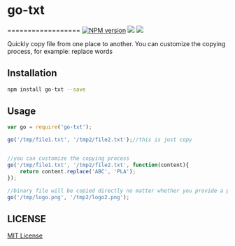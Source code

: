 # go-txt
==================
[![NPM version][npm-image]][npm-url]
![][david-url]
![][travis-url]

Quickly copy file from one place to another. You can customize the copying process, for example: replace words


## Installation

```bash
npm install go-txt --save
```

## Usage

```javascript
var go = require('go-txt');

go('/tmp/file1.txt', '/tmp2/file2.txt');//this is just copy


//you can customize the copying process
go('/tmp/file1.txt', '/tmp2/file2.txt', function(content){
    return content.replace('ABC', 'PLA');
});

//binary file will be copied directly no matter whether you provide a process function
go('/tmp/logo.png', '/tmp2/logo2.png');
```

## LICENSE ##

[MIT License](https://raw.githubusercontent.com/leftstick/go-txt/master/LICENSE)




[npm-url]: https://npmjs.org/package/go-txt
[npm-image]: https://badge.fury.io/js/go-txt.png
[david-url]: https://david-dm.org/leftstick/go-txt.png
[travis-url]:https://api.travis-ci.org/leftstick/go-txt.svg?branch=master
